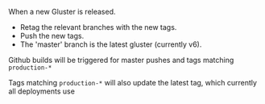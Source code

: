 When a new Gluster is released.

- Retag the relevant branches with the new tags.
- Push the new tags.
- The 'master' branch is the latest gluster (currently v6).

Github builds will be triggered for master pushes and tags matching `production-*`

Tags matching `production-*` will also update the latest tag, which currently all deployments use
